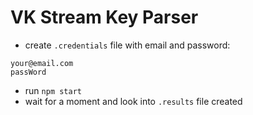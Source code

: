 VK Stream Key Parser
======

* create `.credentials` file with email and password:
```
your@email.com
passWord
```
* run `npm start`
* wait for a moment and look into `.results` file created

